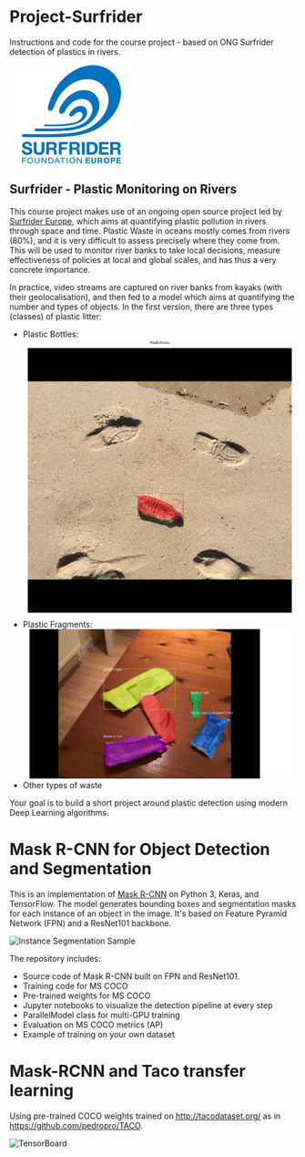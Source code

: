 # Project-Surfrider

Instructions and code for the course project - based on ONG Surfrider detection of plastics in rivers.

![Surfrider logo](surfrider.png?raw=true "Surfrider")

## Surfrider - Plastic Monitoring on Rivers

This course project makes use of an ongoing open source project led by [Surfrider Europe](https://surfrider.eu/), which aims at quantifying plastic pollution in rivers through space and time.
Plastic Waste in oceans mostly comes from rivers (80%), and it is very difficult to assess precisely where they come from.
This will be used to monitor river banks to take local decisions, measure effectiveness of policies at local and global scales, and has thus a very concrete importance.

In practice, video streams are captured on river banks from kayaks (with their geolocalisation), and then fed to a model which aims at quantifying the number and types of objects.
In the first version, there are three types (classes) of plastic litter:
- Plastic Bottles: ![Plastic Bottles](bottle.png?raw=true "Plastic Bottles")
- Plastic Fragments: ![Plastic Framents](fragment.png?raw=true "Plastic Fragments")
- Other types of waste

Your goal is to build a short project around plastic detection using modern Deep Learning algorithms.

# Mask R-CNN for Object Detection and Segmentation

This is an implementation of [Mask R-CNN](https://arxiv.org/abs/1703.06870) on Python 3, Keras, and TensorFlow. The model generates bounding boxes and segmentation masks for each instance of an object in the image. It's based on Feature Pyramid Network (FPN) and a ResNet101 backbone.

![Instance Segmentation Sample](assets/street.png)

The repository includes:
* Source code of Mask R-CNN built on FPN and ResNet101.
* Training code for MS COCO
* Pre-trained weights for MS COCO
* Jupyter notebooks to visualize the detection pipeline at every step
* ParallelModel class for multi-GPU training
* Evaluation on MS COCO metrics (AP)
* Example of training on your own dataset

# Mask-RCNN and Taco transfer learning 

Using pre-trained COCO weights trained on http://tacodataset.org/ as in https://github.com/pedropro/TACO.

![TensorBoard](loss.png)


